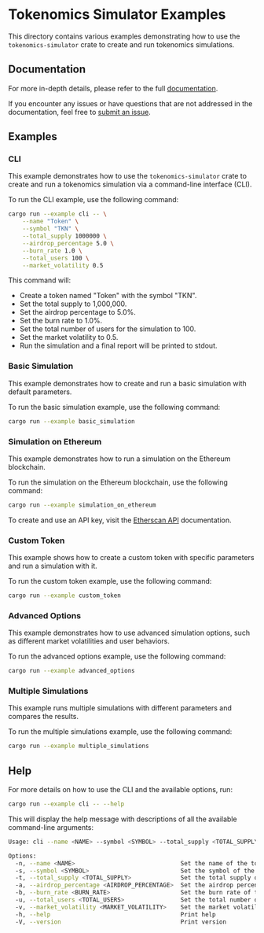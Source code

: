 # Tokenomics Simulator Examples

This directory contains various examples demonstrating how to use the `tokenomics-simulator` crate to create and run tokenomics simulations.

## Documentation

For more in-depth details, please refer to the full [documentation](https://docs.rs/tokenomics-simulator).

If you encounter any issues or have questions that are not addressed in the documentation, feel free to [submit an issue](https://github.com/simetrics-io/tokenomics-simulator-rs/issues).

## Examples

### CLI

This example demonstrates how to use the `tokenomics-simulator` crate to create and run a tokenomics simulation via a command-line interface (CLI).

To run the CLI example, use the following command:

```sh
cargo run --example cli -- \
    --name "Token" \
    --symbol "TKN" \
    --total_supply 1000000 \
    --airdrop_percentage 5.0 \
    --burn_rate 1.0 \
    --total_users 100 \
    --market_volatility 0.5
```

This command will:

- Create a token named "Token" with the symbol "TKN".
- Set the total supply to 1,000,000.
- Set the airdrop percentage to 5.0%.
- Set the burn rate to 1.0%.
- Set the total number of users for the simulation to 100.
- Set the market volatility to 0.5.
- Run the simulation and a final report will be printed to stdout.

### Basic Simulation

This example demonstrates how to create and run a basic simulation with default parameters.

To run the basic simulation example, use the following command:

```sh
cargo run --example basic_simulation
```

### Simulation on Ethereum

This example demonstrates how to run a simulation on the Ethereum blockchain.

To run the simulation on the Ethereum blockchain, use the following command:

```sh
cargo run --example simulation_on_ethereum
```

To create and use an API key, visit the [Etherscan API](https://docs.etherscan.io/getting-started/viewing-api-usage-statistics) documentation.

### Custom Token

This example shows how to create a custom token with specific parameters and run a simulation with it.

To run the custom token example, use the following command:

```sh
cargo run --example custom_token
```

### Advanced Options

This example demonstrates how to use advanced simulation options, such as different market volatilities and user behaviors.

To run the advanced options example, use the following command:

```sh
cargo run --example advanced_options
```

### Multiple Simulations

This example runs multiple simulations with different parameters and compares the results.

To run the multiple simulations example, use the following command:

```sh
cargo run --example multiple_simulations
```

## Help

For more details on how to use the CLI and the available options, run:

```sh
cargo run --example cli -- --help
```

This will display the help message with descriptions of all the available command-line arguments:

```sh
Usage: cli --name <NAME> --symbol <SYMBOL> --total_supply <TOTAL_SUPPLY> --airdrop_percentage <AIRDROP_PERCENTAGE> --burn_rate <BURN_RATE> --total_users <TOTAL_USERS> --market_volatility <MARKET_VOLATILITY>

Options:
  -n, --name <NAME>                              Set the name of the token
  -s, --symbol <SYMBOL>                          Set the symbol of the token
  -t, --total_supply <TOTAL_SUPPLY>              Set the total supply of the token
  -a, --airdrop_percentage <AIRDROP_PERCENTAGE>  Set the airdrop percentage of the token
  -b, --burn_rate <BURN_RATE>                    Set the burn rate of the token
  -u, --total_users <TOTAL_USERS>                Set the total number of users for the simulation
  -v, --market_volatility <MARKET_VOLATILITY>    Set the market volatility for the simulation
  -h, --help                                     Print help
  -V, --version                                  Print version
```
